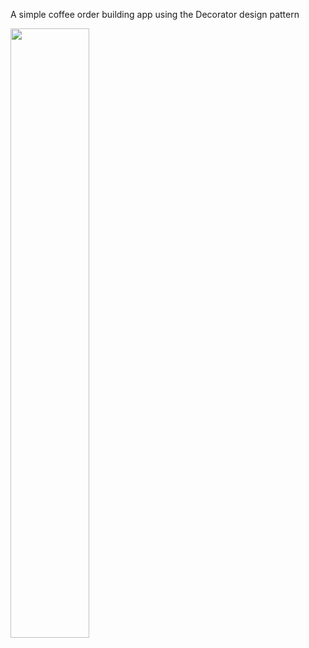 A simple coffee order building app using the Decorator design pattern

<img src="https://imgflip.com/gif/9kwq60" width="50%" height="50%"/>
